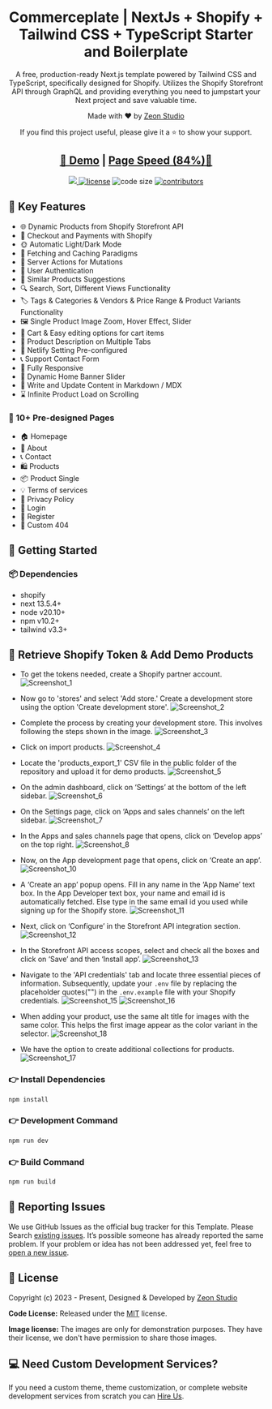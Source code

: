 <h1 align=center>Commerceplate | NextJs + Shopify + Tailwind CSS + TypeScript Starter and Boilerplate</h1>

<p align=center>A free, production-ready Next.js template powered by Tailwind CSS and TypeScript, specifically designed for Shopify. Utilizes the Shopify Storefront API through GraphQL and providing everything you need to jumpstart your Next project and save valuable time.</p>

<p align=center>Made with ♥ by <a href="https://zeon.studio/">Zeon Studio</a></p>
<p align=center> If you find this project useful, please give it a ⭐ to show your support. </p>

<h2 align="center"> <a target="_blank" href="https://commerceplate.netlify.app/" rel="nofollow">👀 Demo</a> | <a  target="_blank" href="">Page Speed (84%)🚀</a>
</h2>

<p align=center>

  <a href="https://github.com/vercel/next.js/releases/tag/v14.1.0" alt="Contributors">
    <img src="https://img.shields.io/static/v1?label=NEXTJS&message=14.1&color=000&logo=nextjs" />
  </a>

  <a href="https://github.com/zeon-studio/commerceplate/blob/main/LICENSE">
    <img src="https://img.shields.io/github/license/zeon-studio/commerceplate" alt="license"></a>

  <img src="https://img.shields.io/github/languages/code-size/zeon-studio/commerceplate" alt="code size">

  <a href="https://github.com/zeon-studio/commerceplate/graphs/contributors">
    <img src="https://img.shields.io/github/contributors/zeon-studio/commerceplate" alt="contributors"></a>
</p>

## 📌 Key Features

- 🌐 Dynamic Products from Shopify Storefront API
- 💸 Checkout and Payments with Shopify
- 🌞 Automatic Light/Dark Mode
- 🚀 Fetching and Caching Paradigms
- 🔗 Server Actions for Mutations
- 🔐 User Authentication
- 🧩 Similar Products Suggestions
- 🔍 Search, Sort, Different Views Functionality
- 🏷️ Tags & Categories & Vendors & Price Range & Product Variants Functionality
- 🖼️ Single Product Image Zoom, Hover Effect, Slider
- 🛒 Cart & Easy editing options for cart items
- 📝 Product Description on Multiple Tabs
- 🔗 Netlify Setting Pre-configured
- 📞 Support Contact Form
- 📱 Fully Responsive
- 🔄 Dynamic Home Banner Slider
- 📝 Write and Update Content in Markdown / MDX
- ⌛ Infinite Product Load on Scrolling

### 📄 10+ Pre-designed Pages

- 🏠 Homepage
- 👤 About
- 📞 Contact
- 🛍️ Products
- 📦 Product Single
- 💡 Terms of services
- 📄 Privacy Policy
- 🔐 Login
- 🔑 Register
- 🚫 Custom 404

## 🚀 Getting Started

### 📦 Dependencies

- shopify
- next 13.5.4+
- node v20.10+
- npm v10.2+
- tailwind v3.3+

<!-- get Shopify storefront API access token-->

## 🛒 Retrieve Shopify Token & Add Demo Products

- To get the tokens needed, create a Shopify partner account.
  ![Screenshot_1](https://github.com/tfmurad/commerceplate/assets/145179606/7309e70c-905a-4f20-8ad0-bc73ef176e97)

- Now go to 'stores' and select 'Add store.' Create a development store using the option 'Create development store'.
  ![Screenshot_2](https://github.com/tfmurad/commerceplate/assets/145179606/f7bbeefd-61c5-44a5-97db-cd76dd9540f8)

- Complete the process by creating your development store. This involves following the steps shown in the image.
  ![Screenshot_3](https://github.com/tfmurad/commerceplate/assets/145179606/b774a0bf-1156-4dc2-995d-cb7ec5f403b1)

- Click on import products.
  ![Screenshot_4](https://github.com/tfmurad/commerceplate/assets/145179606/74c4e3fa-d9b3-47b8-b2e3-e6a1514ef8ac)

- Locate the 'products_export_1' CSV file in the public folder of the repository and upload it for demo products.
  ![Screenshot_5](https://github.com/tfmurad/commerceplate/assets/145179606/abc0ad01-fe98-483a-97d3-5e5ef240a349)

- On the admin dashboard, click on ‘Settings’ at the bottom of the left sidebar.
  ![Screenshot_6](https://github.com/tfmurad/commerceplate/assets/145179606/016346cd-75d9-4ee4-8703-810a0adcd209)

- On the Settings page, click on ‘Apps and sales channels’ on the left sidebar.
  ![Screenshot_7](https://github.com/tfmurad/commerceplate/assets/145179606/101e4145-6951-4658-a211-9c6680c27803)

- In the Apps and sales channels page that opens, click on ‘Develop apps’ on the top right.
  ![Screenshot_8](https://github.com/tfmurad/commerceplate/assets/145179606/164097b5-a36d-4f8a-a69c-5248cd505426)

- Now, on the App development page that opens, click on ‘Create an app’.
  ![Screenshot_10](https://github.com/tfmurad/commerceplate/assets/145179606/e8ef392b-0147-4dd6-a192-c643330cf7fd)

- A ‘Create an app’ popup opens. Fill in any name in the ‘App Name’ text box. In the App Developer text box, your name and email id is automatically fetched. Else type in the same email id you used while signing up for the Shopify store.
  ![Screenshot_11](https://github.com/tfmurad/commerceplate/assets/145179606/19a8bd57-8073-4e95-8a32-c11f00f082bc)

- Next, click on ‘Configure’ in the Storefront API integration section.
  ![Screenshot_12](https://github.com/tfmurad/commerceplate/assets/145179606/c49893e2-a058-4332-affc-82e81938df7e)

- In the Storefront API access scopes, select and check all the boxes and click on ‘Save’ and then ‘Install app’.
  ![Screenshot_13](https://github.com/tfmurad/commerceplate/assets/145179606/420f3fa6-5ec8-4daf-bd25-6e1a6c955b9a)

- Navigate to the 'API credentials' tab and locate three essential pieces of information. Subsequently, update your ``.env`` file by replacing the placeholder quotes("") in the ``.env.example`` file with your Shopify credentials.
  ![Screenshot_15](https://github.com/tfmurad/commerceplate/assets/145179606/516ea322-4151-40c0-a4d6-888973cd1915)
  ![Screenshot_16](https://github.com/tfmurad/commerceplate/assets/145179606/9d2777a6-997a-4212-bad3-b416d7636903)

- When adding your product, use the same alt title for images with the same color. This helps the first image appear as the color variant in the selector.
  ![Screenshot_18](https://github.com/tfmurad/commerceplate/assets/145179606/8eee60c4-07dd-48b2-bb8c-a86c77964483)

- We have the option to create additional collections for products.
  ![Screenshot_17](https://github.com/tfmurad/commerceplate/assets/145179606/8baae171-4e39-47bb-9839-e91a9a4f50c5)

### 👉 Install Dependencies

```bash
npm install
```

### 👉 Development Command

```bash
npm run dev
```

### 👉 Build Command

```bash
npm run build
```

<!-- reporting issue -->

## 🐞 Reporting Issues

We use GitHub Issues as the official bug tracker for this Template. Please Search [existing issues](https://github.com/zeon-studio/commerceplate/issues). It’s possible someone has already reported the same problem.
If your problem or idea has not been addressed yet, feel free to [open a new issue](https://github.com/zeon-studio/commerceplate/issues).

<!-- licence -->

## 📝 License

Copyright (c) 2023 - Present, Designed & Developed by [Zeon Studio](https://zeon.studio/)

**Code License:** Released under the [MIT](https://github.com/zeon-studio/commerceplate/blob/main/LICENSE) license.

**Image license:** The images are only for demonstration purposes. They have their license, we don't have permission to share those images.

## 💻 Need Custom Development Services?

If you need a custom theme, theme customization, or complete website development services from scratch you can [Hire Us](https://zeon.studio/).
